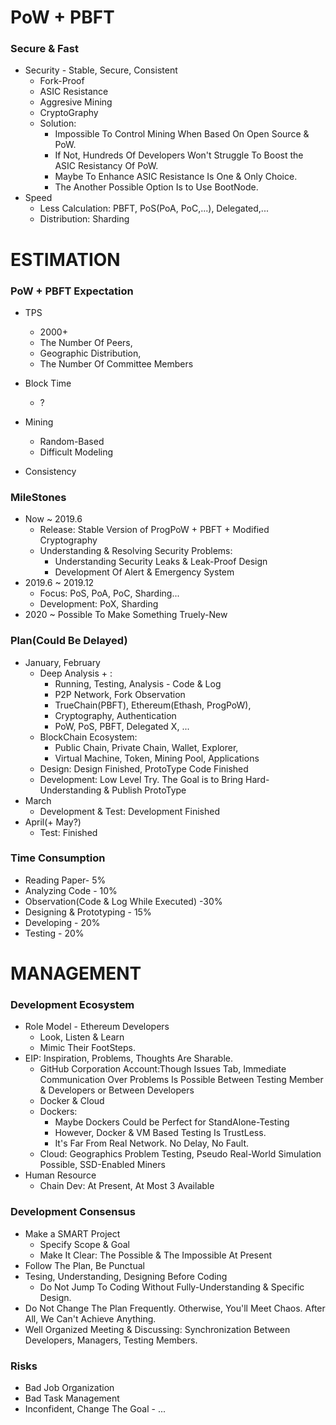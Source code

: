 # PoW + PBFT
### Secure & Fast
   * Security - Stable, Secure, Consistent
      - Fork-Proof
      - ASIC Resistance
      - Aggresive Mining
      - CryptoGraphy
      - Solution: 
           * Impossible To Control Mining When Based On Open Source & PoW.
           * If Not, Hundreds Of Developers Won't Struggle To Boost the ASIC Resistancy Of PoW.
           * Maybe To Enhance ASIC Resistance Is One & Only Choice.
           * The Another Possible Option Is to Use BootNode.
   * Speed
      - Less Calculation: PBFT, PoS(PoA, PoC,...), Delegated,...
      - Distribution: Sharding
      
# ESTIMATION
### PoW + PBFT Expectation
   * TPS
      - 2000+
      - The Number Of Peers,
      - Geographic Distribution,
      - The Number Of Committee Members
   * Block Time
      - ?
   * Mining
      - Random-Based
      - Difficult Modeling
      
   * Consistency
### MileStones
   * Now ~ 2019.6
      - Release: Stable Version of ProgPoW + PBFT + Modified Cryptography
      - Understanding & Resolving Security Problems: 
        * Understanding Security Leaks & Leak-Proof Design
        * Development Of Alert & Emergency System
   * 2019.6 ~ 2019.12
      - Focus: PoS, PoA, PoC, Sharding...
      - Development: PoX, Sharding
   * 2020 ~
      Possible To Make Something Truely-New
### Plan(Could Be Delayed)
   * January, February
      - Deep Analysis + : 
        * Running, Testing, Analysis - Code & Log
        * P2P Network, Fork Observation
        * TrueChain(PBFT), Ethereum(Ethash, ProgPoW),
        * Cryptography, Authentication
        * PoW, PoS, PBFT, Delegated X, ...
      - BlockChain Ecosystem: 
        * Public Chain, Private Chain, Wallet, Explorer,
        * Virtual Machine, Token, Mining Pool, Applications
      - Design: Design Finished, ProtoType Code Finished                 
      - Development: Low Level Try. The Goal is to Bring Hard-Understanding  & Publish ProtoType
   * March
      - Development & Test: Development Finished
   * April(+ May?)
      - Test: Finished
### Time Consumption
   * Reading Paper- 5%
   * Analyzing Code - 10%
   * Observation(Code & Log While Executed) -30%
   * Designing & Prototyping - 15%
   * Developing - 20% 
   * Testing - 20%
    
# MANAGEMENT
### Development Ecosystem
   * Role Model - Ethereum Developers 
      - Look, Listen & Learn
      - Mimic Their FootSteps.
   * EIP: Inspiration, Problems, Thoughts Are Sharable.
      - GitHub Corporation Account:Though Issues Tab, Immediate Communication Over Problems Is Possible
                                 Between Testing Member & Developers or Between Developers
      - Docker & Cloud
      - Dockers: 
        * Maybe Dockers Could be Perfect for StandAlone-Testing
        * However, Docker & VM Based Testing Is TrustLess.
        * It's Far From Real Network. No Delay, No Fault.
      - Cloud: Geographics Problem Testing, Pseudo Real-World Simulation Possible, SSD-Enabled Miners
   * Human Resource
      - Chain Dev: At Present, At Most 3 Available
### Development Consensus
   * Make a SMART Project
     - Specify Scope & Goal
     - Make It Clear: The Possible & The Impossible At Present
   * Follow The Plan, Be Punctual
   * Tesing, Understanding, Designing Before Coding
     - Do Not Jump To Coding Without Fully-Understanding & Specific Design.
   * Do Not Change The Plan Frequently. Otherwise, You'll Meet Chaos. After All, We Can't Achieve Anything.
   * Well Organized Meeting & Discussing: Synchronization Between Developers, Managers, Testing Members.
### Risks
   * Bad Job Organization
   * Bad Task Management
   * Inconfident, Change The Goal
    - ...
